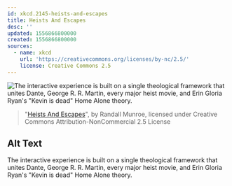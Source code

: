 ```yaml
---
id: xkcd.2145-heists-and-escapes
title: Heists And Escapes
desc: ''
updated: 1556866800000
created: 1556866800000
sources:
  - name: xkcd
    url: 'https://creativecommons.org/licenses/by-nc/2.5/'
    license: Creative Commons 2.5
---
```

![The interactive experience is built on a single theological framework that unites Dante, George R. R. Martin, every major heist movie, and Erin Gloria Ryan's "Kevin is dead" Home Alone theory.](https://imgs.xkcd.com/comics/heists_and_escapes.png)
> "[Heists And Escapes](https://xkcd.com/2145/)", by Randall Munroe, licensed under Creative Commons Attribution-NonCommercial 2.5 License

## Alt Text
The interactive experience is built on a single theological framework that unites Dante, George R. R. Martin, every major heist movie, and Erin Gloria Ryan's "Kevin is dead" Home Alone theory.
